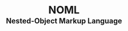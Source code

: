 <div align="center">
  <h1>
    NOML
    <sup>
      <br>
      <sub>Nested-Object Markup Language</sub>
    </sup>
  </h1>
</div>
